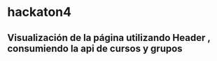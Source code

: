 # hackaton4
## Visualización de la página utilizando Header  , consumiendo la api de cursos y grupos 
